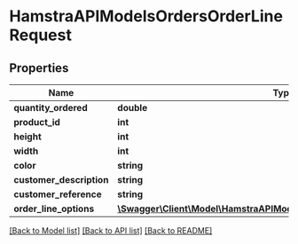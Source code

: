 # HamstraAPIModelsOrdersOrderLineRequest

## Properties
Name | Type | Description | Notes
------------ | ------------- | ------------- | -------------
**quantity_ordered** | **double** |  | 
**product_id** | **int** |  | 
**height** | **int** |  | [optional] 
**width** | **int** |  | [optional] 
**color** | **string** |  | [optional] 
**customer_description** | **string** |  | [optional] 
**customer_reference** | **string** |  | [optional] 
**order_line_options** | [**\Swagger\Client\Model\HamstraAPIModelsOrdersOrderLineOptionRequest[]**](HamstraAPIModelsOrdersOrderLineOptionRequest.md) |  | [optional] 

[[Back to Model list]](../README.md#documentation-for-models) [[Back to API list]](../README.md#documentation-for-api-endpoints) [[Back to README]](../README.md)



